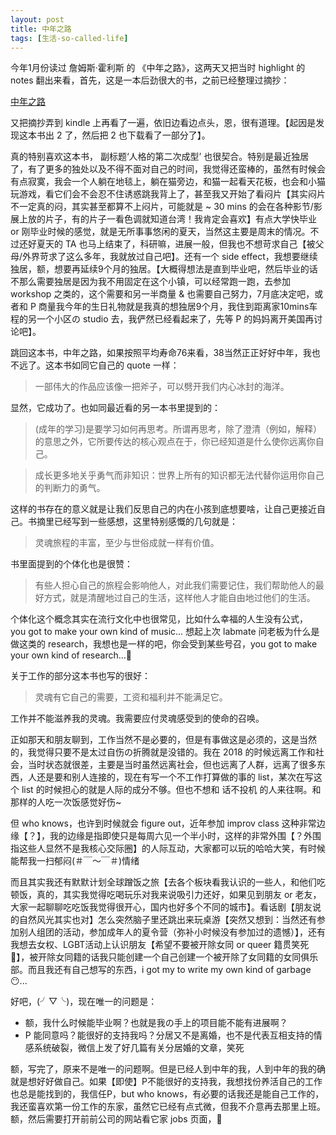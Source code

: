 ```yaml
---
layout: post
title: 中年之路 
tags: [生活-so-called-life]
---
```



今年1月份读过 詹姆斯·霍利斯 的 《中年之路》，这两天又把当时 highlight 的 notes 翻出来看，首先，这是一本后劲很大的书，之前已经整理过摘抄：

[中年之路](https://xue-think.github.io/books/The_middle_passage.html)

又把摘抄弄到 kindle 上再看了一遍，依旧边看边点头，恩，很有道理。【起因是发现这本书出 2 了，然后把 2 也下载看了一部分了】。

真的特别喜欢这本书， 副标题‘人格的第二次成型’ 也很契合。特别是最近独居了，有了更多的独处以及不得不面对自己的时间，我觉得还蛮棒的，虽然有时候会有点寂寞，我会一个人躺在地毯上，躺在猫旁边，和猫一起看天花板，也会和小猫玩游戏，看它们会不会忍不住诱惑跳我背上了，甚至我又开始了看闷片【其实闷片不一定真的闷，其实甚至都算不上闷片，可能就是 ~ 30 mins 的会在各种影节/影展上放的片子，有的片子一看色调就知道台湾！我肯定会喜欢】有点大学快毕业 or 刚毕业时候的感觉，就是无所事事悠闲的夏天，当然这主要是周末的情况。不过还好夏天的 TA 也马上结束了，科研嘛，进展一般，但我也不想苛求自己【被父母/外界苛求了这么多年，我就放过自己吧】。还有一个 side effect，我想要继续独居，额，想要再延续9个月的独居。【大概得想法是直到毕业吧，然后毕业的话不那么需要独居是因为我不用固定在这个小镇，可以经常跑一跑，去参加 workshop 之类的，这个需要和另一半商量 & 也需要自己努力，7月底决定吧，或者和 P 商量我今年的生日礼物就是我真的想独居9个月，我住到距离家10mins车程的另一个小区の studio 去，我俨然已经看起来了，先等 P 的妈妈离开美国再讨论吧】。

跳回这本书，中年之路，如果按照平均寿命76来看，38当然正正好好中年，我也不远了。这本书如同它自己的 quote 一样：

> 一部伟大的作品应该像一把斧子，可以劈开我们内心冰封的海洋。

显然，它成功了。也如同最近看的另一本书里提到的：

> (成年的学习)是要学习如何再思考。所谓再思考，除了澄清（例如，解释）的意思之外，它所要传达的核心观点在于，你已经知道是什么使你远离你自己。

> 成长更多地关乎勇气而非知识：世界上所有的知识都无法代替你运用你自己的判断力的勇气。

这样的书存在的意义就是让我们反思自己的内在小孩到底想要啥，让自己更接近自己。书摘里已经写到一些感想，这里特别感慨的几句就是：

> 灵魂旅程的丰富，至少与世俗成就一样有价值。


书里面提到的个体化也是很赞：

> 有些人担心自己的旅程会影响他人，对此我们需要记住，我们帮助他人的最好方式，就是清醒地过自己的生活，这样他人才能自由地过他们的生活。

个体化这个概念其实在流行文化中也很常见，比如什么幸福的人生没有公式， you got to make your own kind of music... 想起上次 labmate 问老板为什么是做这类的 research，我想也是一样的吧，你会受到某些号召，you got to make your own kind of research...🤣


关于工作的部分这本书也写的很好：

> 灵魂有它自己的需要，工资和福利并不能满足它。

工作并不能滋养我的灵魂。我需要应付灵魂感受到的使命的召唤。

正如那天和朋友聊到，工作当然不是必要的，但是有事做这是必须的，这是当然的，我觉得只要不是太过自伤の折腾就是没错的。我在 2018 的时候远离工作和社会，当时状态就很差，主要是当时虽然远离社会，但也远离了人群，远离了很多东西，人还是要和别人连接的，现在有写一个不工作打算做的事的 list，某次在写这个 list 的时候担心的就是人际的成分不够。但也不想和 话不投机 的人来往啊。和那样的人吃一次饭感觉好伤~

但 who knows，也许到时候就会 figure out，近年参加 improv class 这种非常边缘【？】，我的边缘是指即使只是每周六见一个半小时，这样的非常外围【？外围指这些人显然不是我核心交际圈】的人际互动，大家都可以玩的哈哈大笑，有时候能帮我一扫郁闷(＃￣～￣＃)情绪

而且其实我还有默默计划全球蹭饭之旅【去各个板块看我认识的一些人，和他们吃顿饭，真的，其实我觉得吃喝玩乐对我来说吸引力还好，如果见到朋友 or 老友，大家一起聊聊吃吃饭我觉得很开心，国内也好多个不同的城市】。看话剧【朋友说的自然风光其实也对】怎么突然脑子里还跳出来玩桌游【突然又想到：当然还有参加别人组团的活动，参加成年人的夏令营（弥补小时候没有参加过的遗憾）】，还有我想去女权、LGBT活动上认识朋友【希望不要被开除女同 or queer 籍贯笑死🤣】，被开除女同籍的话我只能创建一个自己创建一个被开除了女同籍的女同俱乐部。而且我还有自己想写的东西，i got my to write my own kind of garbage 😶...

好吧，(╯▽╰)，现在唯一的问题是：

- 额，我什么时候能毕业啊？也就是我の手上的项目能不能有进展啊？
- P 能同意吗？能很好的支持我吗？分居又不是离婚，也不是代表互相支持的情感系统破裂，微信上发了好几篇有关分居婚的文章，笑死

额，写完了，原来不是唯一的问题啊。但是已经人到中年的我，人到中年的我的确就是想好好做自己。如果【即使】P不能很好的支持我，我想找份养活自己的工作也总是能找到的，我信任P，but who knows，有必要的话我还是能自己工作的，我还蛮喜欢第一份工作的东家，虽然它已经有点式微，但我不介意再去那里上班。额，然后需要打开前前公司的网站看它家 jobs 页面，🤣
